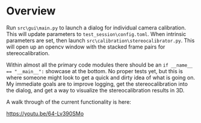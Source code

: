 # Overview

Run `src\gui\main.py` to launch a dialog for individual camera calibration. This will update parameters to `test_session\config.toml`. When intrinsic parameters are set, then launch `src\calibration\stereocalibrator.py`. This will open up an opencv window with the stacked frame pairs for stereocalibration.

Within almost all the primary code modules there should be an `if __name__ == "__main__":` showcase at the bottom. No proper tests yet, but this is where someone might look to get a quick and dirty idea of what is going on. My immediate goals are to improve logging, get the stereocalibration into the dialog, and get a way to visualize the stereocalibration results in 3D.

A walk through of the current functionality is here:

https://youtu.be/64-Lv390SMo

